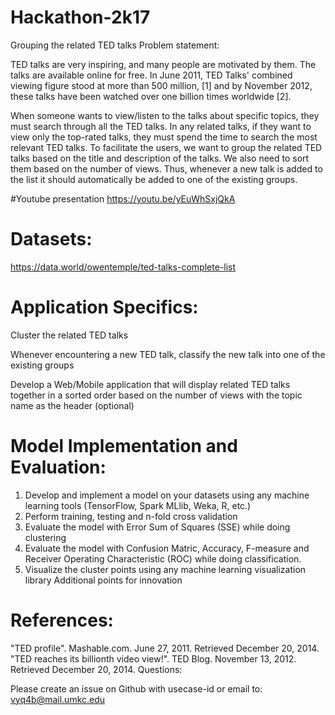 # Hackathon-2k17
Grouping the related TED talks
Problem statement:

TED talks are very inspiring, and many people are motivated by them. The talks are available online for free. In June 2011, TED Talks' combined viewing figure stood at more than 500 million, [1] and by November 2012, these talks have been watched over one billion times worldwide [2].

When someone wants to view/listen to the talks about specific topics, they must search through all the TED talks. In any related talks, if they want to view only the top-rated talks, they must spend the time to search the most relevant TED talks. To facilitate the users, we want to group the related TED talks based on the title and description of the talks. We also need to sort them based on the number of views. Thus, whenever a new talk is added to the list it should automatically be added to one of the existing groups.

#Youtube presentation
https://youtu.be/yEuWhSxjQkA

# Datasets:

https://data.world/owentemple/ted-talks-complete-list

# Application Specifics:

Cluster the related TED talks

Whenever encountering a new TED talk, classify the new talk into one of the existing groups

Develop a Web/Mobile application that will display related TED talks together in a sorted order based on the number of views with the topic name as the header (optional)

# Model Implementation and Evaluation:

 1. Develop and implement a model on your datasets using any machine learning tools (TensorFlow, Spark MLlib, Weka, R, etc.)
 2. Perform training, testing and n-fold cross validation
 3. Evaluate the model with Error Sum of Squares (SSE) while doing clustering
 4. Evaluate the model with Confusion Matric, Accuracy, F-measure and Receiver Operating Characteristic (ROC) while doing classification.
 5. Visualize the cluster points using any machine learning visualization library
Additional points for innovation

# References:

"TED profile". Mashable.com. June 27, 2011. Retrieved December 20, 2014.
"TED reaches its billionth video view!". TED Blog. November 13, 2012. Retrieved December 20, 2014.
Questions:

Please create an issue on Github with usecase-id or email to: vyq4b@mail.umkc.edu
